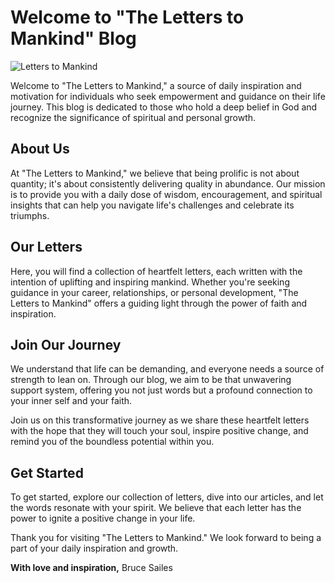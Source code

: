 # Welcome to "The Letters to Mankind" Blog

![Letters to Mankind](/path-to-your-image.jpg)

Welcome to "The Letters to Mankind," a source of daily inspiration and motivation for individuals who seek empowerment and guidance on their life journey. This blog is dedicated to those who hold a deep belief in God and recognize the significance of spiritual and personal growth.

## About Us

At "The Letters to Mankind," we believe that being prolific is not about quantity; it's about consistently delivering quality in abundance. Our mission is to provide you with a daily dose of wisdom, encouragement, and spiritual insights that can help you navigate life's challenges and celebrate its triumphs.

## Our Letters

Here, you will find a collection of heartfelt letters, each written with the intention of uplifting and inspiring mankind. Whether you're seeking guidance in your career, relationships, or personal development, "The Letters to Mankind" offers a guiding light through the power of faith and inspiration.

## Join Our Journey

We understand that life can be demanding, and everyone needs a source of strength to lean on. Through our blog, we aim to be that unwavering support system, offering you not just words but a profound connection to your inner self and your faith.

Join us on this transformative journey as we share these heartfelt letters with the hope that they will touch your soul, inspire positive change, and remind you of the boundless potential within you.

## Get Started

To get started, explore our collection of letters, dive into our articles, and let the words resonate with your spirit. We believe that each letter has the power to ignite a positive change in your life.

Thank you for visiting "The Letters to Mankind." We look forward to being a part of your daily inspiration and growth.

**With love and inspiration,**
Bruce Sailes
